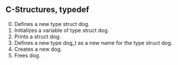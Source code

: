 ## C-Structures, typedef

0. Defines a new type struct dog.
1. Initializes a variable of type struct dog.
2. Prints a struct dog.
3. Defines a new type dog_t as a new name for the type struct dog.
4. Creates a new dog.
5. Frees dog.
